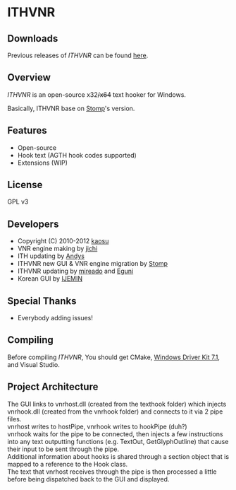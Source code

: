 # ITHVNR



## Downloads

Previous releases of *ITHVNR* can be found [here](https://github.com/mireado/ITHVNR/releases).

## Overview

*ITHVNR* is an open-source x32~~/x64~~ text hooker for Windows.

Basically, ITHVNR base on [Stomp](http://www.hongfire.com/forum/showthread.php/438331-ITHVNR-ITH-with-the-VNR-engine)'s version.

## Features

- Open-source
- Hook text (AGTH hook codes supported)
- Extensions (WIP)

## License

GPL v3

## Developers

- Copyright (C) 2010-2012  [kaosu](qiupf2000@gmail.com)
- VNR engine making by [jichi](http://sakuradite.com/topic)
- ITH updating by [Andys](http://www.hongfire.com/forum/member/126633-andys)
- ITHVNR new GUI & VNR engine migration by [Stomp](http://www.hongfire.com/forum/member/325894-stomp)
- ITHVNR updating by [mireado](http://blog.naver.com/mireado) and [Eguni](https://github.com/Eguni)
- Korean GUI by [IJEMIN](https://github.com/IJEMIN)

## Special Thanks

- Everybody adding issues!

## Compiling

Before compiling *ITHVNR*, You should get CMake, [Windows Driver Kit 7.1](http://www.microsoft.com/en-us/download/details.aspx?id=11800), and Visual Studio.

## Project Architecture

The GUI links to vnrhost.dll (created from the texthook folder) which injects vnrhook.dll (created from the vnrhook folder) and connects to it via 2 pipe files.<br>
vnrhost writes to hostPipe, vnrhook writes to hookPipe (duh?)<br>
vnrhook waits for the pipe to be connected, then injects a few instructions into any text outputting functions (e.g. TextOut, GetGlyphOutline) that cause their input to be sent through the pipe.<br>
Additional information about hooks is shared through a section object that is mapped to a reference to the Hook class.<br>
The text that vnrhost receives through the pipe is then processed a little before being dispatched back to the GUI and displayed.
